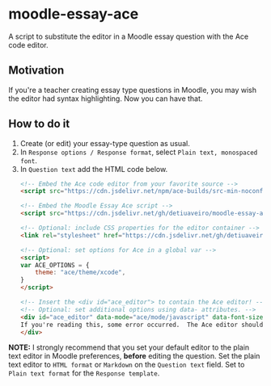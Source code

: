 # moodle-essay-ace

A script to substitute the editor in a Moodle essay question with
the Ace code editor.

## Motivation

If you're a teacher creating essay type questions in Moodle,
you may wish the editor had syntax highlighting.
Now you can have that.

## How to do it

1.  Create (or edit) your essay-type question as usual.
1.  In `Response options / Response format`,
    select `Plain text, monospaced font`.
1.  In `Question text` add the HTML code below.
    ```html
    <!-- Embed the Ace code editor from your favorite source -->
    <script src="https://cdn.jsdelivr.net/npm/ace-builds/src-min-noconflict/ace.min.js"></script>

    <!-- Embed the Moodle Essay Ace script -->
    <script src="https://cdn.jsdelivr.net/gh/detiuaveiro/moodle-essay-ace/moodle-essay-ace.js"></script>

    <!-- Optional: include CSS properties for the editor container -->
    <link rel="stylesheet" href="https://cdn.jsdelivr.net/gh/detiuaveiro/moodle-essay-ace/ace-editor-resize.css">

    <!-- Optional: set options for Ace in a global var -->
    <script>
    var ACE_OPTIONS = {
        theme: "ace/theme/xcode",
    }
    </script>

    <!-- Insert the <div id="ace_editor"> to contain the Ace editor! -->
    <!-- Optional: set additional options using data- attributes. -->
    <div id="ace_editor" data-mode="ace/mode/javascript" data-font-size="1rem" >
    If you're reading this, some error occurred.  The Ace editor should be here!
    </div>
    ```

__NOTE:__
I strongly recommend that you set your default editor to the
plain text editor in Moodle preferences, __before__ editing the question.
Set the plain text editor to `HTML format` or `Markdown` on the
`Question text` field.
Set to `Plain text format` for the `Response template`.


